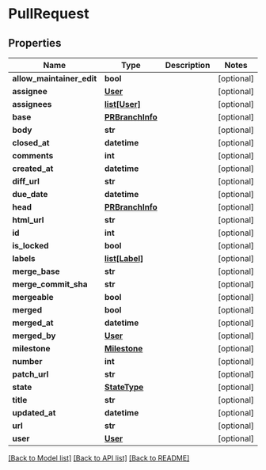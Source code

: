 # PullRequest

## Properties
Name | Type | Description | Notes
------------ | ------------- | ------------- | -------------
**allow_maintainer_edit** | **bool** |  | [optional] 
**assignee** | [**User**](User.md) |  | [optional] 
**assignees** | [**list[User]**](User.md) |  | [optional] 
**base** | [**PRBranchInfo**](PRBranchInfo.md) |  | [optional] 
**body** | **str** |  | [optional] 
**closed_at** | **datetime** |  | [optional] 
**comments** | **int** |  | [optional] 
**created_at** | **datetime** |  | [optional] 
**diff_url** | **str** |  | [optional] 
**due_date** | **datetime** |  | [optional] 
**head** | [**PRBranchInfo**](PRBranchInfo.md) |  | [optional] 
**html_url** | **str** |  | [optional] 
**id** | **int** |  | [optional] 
**is_locked** | **bool** |  | [optional] 
**labels** | [**list[Label]**](Label.md) |  | [optional] 
**merge_base** | **str** |  | [optional] 
**merge_commit_sha** | **str** |  | [optional] 
**mergeable** | **bool** |  | [optional] 
**merged** | **bool** |  | [optional] 
**merged_at** | **datetime** |  | [optional] 
**merged_by** | [**User**](User.md) |  | [optional] 
**milestone** | [**Milestone**](Milestone.md) |  | [optional] 
**number** | **int** |  | [optional] 
**patch_url** | **str** |  | [optional] 
**state** | [**StateType**](StateType.md) |  | [optional] 
**title** | **str** |  | [optional] 
**updated_at** | **datetime** |  | [optional] 
**url** | **str** |  | [optional] 
**user** | [**User**](User.md) |  | [optional] 

[[Back to Model list]](../README.md#documentation-for-models) [[Back to API list]](../README.md#documentation-for-api-endpoints) [[Back to README]](../README.md)


